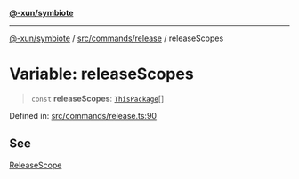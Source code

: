 [**@-xun/symbiote**](../../../../README.md)

***

[@-xun/symbiote](../../../../README.md) / [src/commands/release](../README.md) / releaseScopes

# Variable: releaseScopes

> `const` **releaseScopes**: [`ThisPackage`](../../../configure/enumerations/ThisPackageGlobalScope.md#thispackage)[]

Defined in: [src/commands/release.ts:90](https://github.com/Xunnamius/symbiote/blob/090a7857a95973f8ad6febe2e79edda5e1f32856/src/commands/release.ts#L90)

## See

[ReleaseScope](../../../configure/enumerations/ThisPackageGlobalScope.md)
